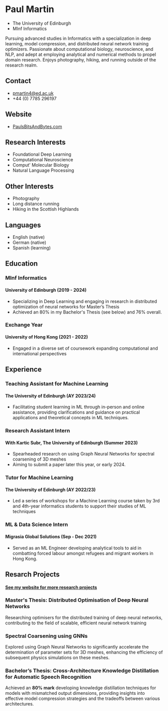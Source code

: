 # Paul Martin


<div class="head">

- The University of Edinburgh
- MInf Informatics

</div>


<div class="profile">
Pursuing advanced studies in Informatics with a specialization in deep learning, model compression, and distributed neural network training optimizers. Passionate about computational biology, neuroscience, and NLP, and adept at employing analytical and numerical methods to propel domain research. Enjoys photography, hiking, and running outside of the research realm.
</div>


<article>

<section class="left">

## Contact
- [pmartin4@ed.ac.uk](mailto:pmartin4@ed.ac.uk)
- +44 (0) 7785 296197

## Website
- [PaulsBitsAndBytes.com](https://PaulsBitsAndBytes.com)

## Research Interests
- Foundational Deep Learning
- Computational Neuroscience
- Comput' Molecular Biology
- Natural Language Processing

## Other Interests
- Photography
- Long distance running
- Hiking in the Scottish Highlands

## Languages
- English (native)
- German (native)
- Spanish (learning)

</section> 


<section class="right">

## Education

### MInf Informatics
#### University of Edinburgh (2019 - 2024)
<!-- TODO: 76% for Bachelor's -->
<!-- TODO: bachelor's achieved 80% (A2) -->
- Specializing in Deep Learning and engaging in research in distributed optimization of neural networks for Master’s Thesis
- Achieved an 80% in my Bachelor's Thesis (see below) and 76% overall.

### Exchange Year
#### University of Hong Kong (2021 - 2022)
- Engaged in a diverse set of coursework expanding computational and international perspectives


## Experience

### Teaching Assistant for Machine Learning
#### The University of Edinburgh (AY 2023/24)
- Facilitating student learning in ML through in-person and online assistance, providing clarifications and guidance on practical applications and theoretical concepts in ML techniques.

### Research Assistant Intern
#### With Kartic Subr, The University of Edinburgh (Summer 2023)
- Spearheaded research on using Graph Neural Networks for spectral coarsening of 3D meshes
- Aiming to submit a paper later this year, or early 2024.

### Tutor for Machine Learning
#### The University of Edinburgh (AY 2022/23)
- Led a series of workshops for a Machine Learning course taken by 3rd and 4th-year informatics students to support their studies of ML techniques

### ML & Data Science Intern
#### Migrasia Global Solutions (Sep - Dec 2021)
- Served as an ML Engineer developing analytical tools to aid in combatting forced labour amongst refugees and migrant workers in Hong Kong.
<!-- - Engineered a multilingual sentiment analysis tool and a topic classifier for Facebook messages, and delved into investigating biases in Hong Kong's judiciary using data analytics -->

<!-- ### Founder and CEO
#### build-yours.de (2017 - 2019)
- Co-founded and propelled a tech start-up to profitability, offering DIY home accessory kits. I managed all facets from product engineering to interational supply chain, before transitioning to academic pursuits

### Advanced Mathematics Teacher (Extracurricular)
#### Mathematik in Bremen! e.V. (2015 - 2019)
- Developed and delivered enriching mathematics content for 12-16 year-old students through an engaging flipped-classroom teaching style, exploring topics beyond the standard curriculum -->

</section>

</article>

## Resarch Projects
#### [See my website for more research projects](https://PaulsBitsAndBytes.com)
### Master's Thesis: Distributed Optimisation of Deep Neural Networks
Researching optimisers for the distributed training of deep neural networks, contributing to the field of scalable, efficient neural network training

### Spectral Coarsening using GNNs
Explored using Graph Neural Networks to significantly accelerate the determination of parameter sets for 3D meshes, enhancing the efficiency of subsequent physics simulations on these meshes.

<!-- TODO: Worked with Loss function with unknown derivative -->

### Bachelor’s Thesis: Cross-Architecture Knowledge Distillation for Automatic Speech Recognition
Achieved an **80% mark** developing knowledge distillation techniques for models with mismatched output dimensions, providing insights into effective model compression strategies and the tradeoffs between various architectures.


<!-- ### Predicting Pollution in Krakow
#### Using temperature and precipitation-forecasts to accurately predict pollution in Krakow, Poland several days ahead, to generate weather warnings. -->

<!-- ### Markdown-parser written in Go
#### Used to build this CV -->


<!-- ### Investigating Biases in the Hong Kong Judiciary
#### Quantifying the racial bias by using Data Science techniques to process 4,743 transcripts of court hearings between 2014 and 2021. -->

<!-- ### Intuitive approximation for teaching and understanding PCA
#### Created a more approachable algorithm for Principal Component Analysis by reworking the initial explanation taught to me -->

<!-- ### Investigation into Bayesian Networks with Haskell
#### Developed software to efficiently represent and calculate with interdependent Probabilistic Random Variables -->

